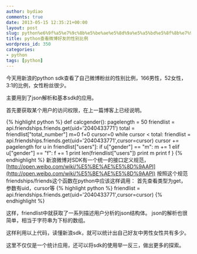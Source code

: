 ```yaml
---
author: bydiao
comments: true
date: 2013-05-15 12:35:21+00:00
layout: post
slug: python%e6%9f%a5%e7%9c%8b%e5%be%ae%e5%8d%9a%e5%a5%bd%e5%8f%8b%e7%9a%84%e6%80%a7%e5%88%ab%e6%af%94%e4%be%8b
title: python查看微博好友的性别比例
wordpress_id: 350
categories:
- python
tags: [python]
---
```


今天用新浪的python sdk查看了自己微博粉丝的性别比例，166男性，52女性，3:1的比例，女性粉丝很少。

主要用到了json解析和基本sdk的应用。

首先要获取某个用户的访问权限，在上一篇博客上已经说明。

{% highlight python %}
	def calcgender():
		pagelength = 50
		friendlist = api.friendships.friends.get(uid='2040433771')
		total = friendlist["total_number"]
		m=0
		f=0
		cursor=0
		while cursor < total:
			friendlist = api.friendships.friends.get(uid='2040433771',cursor=cursor)
			cursor += pagelength
			for u in friendlist["users"]:
				if u["gender"] == "m":
					m += 1
				elif u["gender"] == "f":
					f += 1
			print len(friendlist["users"])
		print m
		print f
}
{% endhighlight %}
新浪微博对SDK有一个统一的接口定义规范，
[http://open.weibo.com/wiki/%E5%BE%AE%E5%8D%9AAPI](http://open.weibo.com/wiki/%E5%BE%AE%E5%8D%9AAPI)
按照这个规范 friendships/friends这个函数在python中应该这样调用：
首先查看类型为get，参数有uid，cursor等
{% highlight python %}
	friendlist = api.friendships.friends.get(uid='2040433771',cursor=cursor)
{% endhighlight %}

这样，friendlist中就获取了一系列描述用户分析的json结构体。
json的解析也很简单，相当于字符串为下标的数组。

这样利用以上代码，读懂新浪sdk，就可以统计出自己好友中男性女性共有多少。

这里不仅仅是一个统计应用，还可以将sdk的使用举一反三，做出更多的探索。
